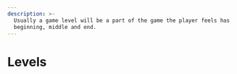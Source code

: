 ```yaml
---
description: >-
  Usually a game level will be a part of the game the player feels has a
  beginning, middle and end.
---
```


# Levels

